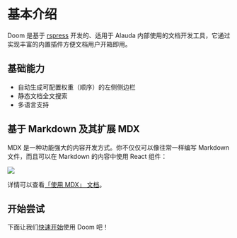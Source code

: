 # 基本介绍

Doom 是基于 [rspress](https://rspress.dev/zh/) 开发的、适用于 Alauda 内部使用的文档开发工具，它通过实现丰富的内置插件方便文档用户开箱即用。

## 基础能力

- 自动生成可配置权重（顺序）的左侧侧边栏
- 静态文档全文搜索
- 多语言支持

## 基于 Markdown 及其扩展 MDX

MDX 是一种功能强大的内容开发方式。你不仅仅可以像往常一样编写 Markdown 文件，而且可以在 Markdown 的内容中使用 React 组件：

![](https://lf3-static.bytednsdoc.com/obj/eden-cn/uhbfnupenuhf/rspress/mdx-intro.png)

详情可以查看[「使用 MDX」 文档](https://rspress.dev/zh/guide/basic/use-mdx)。

## 开始尝试

下面让我们[快速开始](./start/)使用 Doom 吧！
